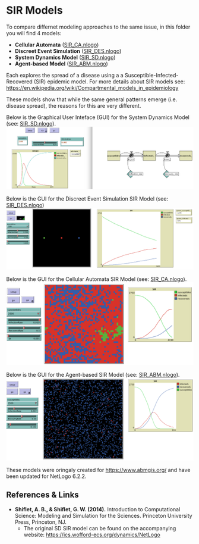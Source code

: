 

# SIR Models

To compare differnet modeling approaches to the same issue, in this folder you will find 4 models:

* **Cellular Automata** ([SIR_CA.nlogo](SIR_CA.nlogo))
* **Discreet Event Simulation** ([SIR_DES.nlogo](SIR_DES.nlogo))
* **System Dynamics Model** ([SIR_SD.nlogo](SIR_SD.nlogo))
* **Agent-based Model** ([SIR_ABM.nlogo](SIR_ABM.nlogo))

Each explores the spread of a disease using a a Susceptible-Infected-Recovered (SIR) epidemic model. For more details about SIR models see: <https://en.wikipedia.org/wiki/Compartmental_models_in_epidemiology>

These models show that while the same general patterns emerge (i.e. disease spread), the reasons for this are very different.

Below is the Graphical User Inteface (GUI) for the System Dynamics Model (see: [SIR_SD.nlogo](SIR_SD.nlogo)).
![GUI logo](SIR_SD_GUI.png)

Below is the GUI for the Discreet Event Simulation SIR Model (see: [SIR_DES.nlogo](SIR_DES.nlogo))
![GUI logo](SIR_DES_GUI.png)

Below is the GUI for the Cellular Automata SIR Model (see: [SIR_CA.nlogo](SIR_CA.nlogo)).
![GUI logo](SIR_CA_GUI.png)

Below is the GUI for the Agent-based SIR Model (see: [SIR_ABM.nlogo](SIR_ABM.nlogo)).
![GUI logo](SIR_ABM_GUI.png)

These models were oringaly created for <https://www.abmgis.org/> and have been updated for NetLogo 6.2.2.

## References & Links
* **Shiflet, A. B., & Shiflet, G. W. (2014).** Introduction to Computational Science: Modeling and Simulation for the Sciences. Princeton University Press, Princeton, NJ.
	* The original SD SIR model can be found on the accompanying website: <https://ics.wofford-ecs.org/dynamics/NetLogo> 
